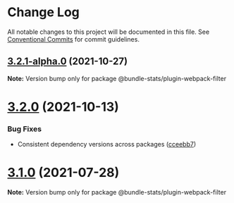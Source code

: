 # Change Log

All notable changes to this project will be documented in this file.
See [Conventional Commits](https://conventionalcommits.org) for commit guidelines.

## [3.2.1-alpha.0](https://github.com/relative-ci/bundle-stats/compare/v3.2.0...v3.2.1-alpha.0) (2021-10-27)

**Note:** Version bump only for package @bundle-stats/plugin-webpack-filter





# [3.2.0](https://github.com/relative-ci/bundle-stats/compare/v3.1.3...v3.2.0) (2021-10-13)


### Bug Fixes

* Consistent dependency versions across packages ([cceebb7](https://github.com/relative-ci/bundle-stats/commit/cceebb7724670a7c40c156c395449fc65d183690))





# [3.1.0](https://github.com/relative-ci/bundle-stats/compare/v3.0.1...v3.1.0) (2021-07-28)

**Note:** Version bump only for package @bundle-stats/plugin-webpack-filter
